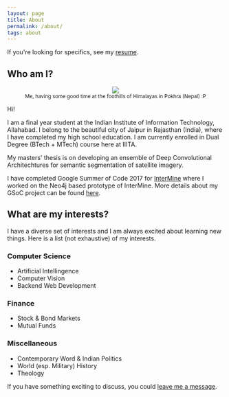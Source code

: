 ```yaml
---
layout: page
title: About
permalink: /about/
tags: about
---
```


If you're looking for specifics, see my [resume](../resume/).

## Who am I?

<div style="text-align:center">
	<img src ="../images/yash.jpg" />
	<br/>
	<small>Me, having some good time at the foothills of Himalayas in Pokhra (Nepal) :P</small>
</div>

Hi!

I am a final year student at the Indian Institute of Information Technology, Allahabad. I belong to the beautiful city of Jaipur in Rajasthan (India), where I have completed my high school education. I am currently enrolled in Dual Degree (BTech + MTech) course here at IIITA. 

My masters' thesis is on developing an ensemble of Deep Convolutional Architechtures for semantic segmentation of satellite imagery.

I have completed Google Summer of Code 2017 for [InterMine](http://intermine.org/) where I worked on the Neo4j based prototype of InterMine. More details about my GSoC project can be found [here](https://gist.github.com/yasharmaster/cfa18e7bac00d7ed0a93d74f4946efc7).


## What are my interests?

I have a diverse set of interests and I am always excited about learning new things. Here is a list (not exhaustive) of my interests.

### Computer Science

- Artificial Intellingence
- Computer Vision
- Backend Web Development

### Finance

- Stock & Bond Markets
- Mutual Funds

### Miscellaneous

- Contemporary Word & Indian Politics
- World (esp. Military) History
- Theology

If you have something exciting to discuss, you could [leave me a message](../contact/).